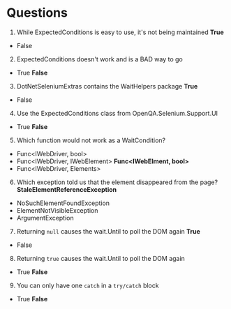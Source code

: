 # Questions

1. While ExpectedConditions is easy to use, it's not being maintained
**True**
- False

2. ExpectedConditions doesn't work and is a BAD way to go
- True
**False**

3. DotNetSeleniumExtras contains the WaitHelpers package
**True**
- False

4. Use the ExpectedConditions class from OpenQA.Selenium.Support.UI
- True
**False**

5. Which function would not work as a WaitCondition?
- Func<IWebDriver, bool>
- Func<IWebDriver, IWebElement>
**Func<IWebElment, bool>**
- Func<IWebDriver, Elements>

6. Which exception told us that the element disappeared from the page?
**StaleElementReferenceException**
- NoSuchElementFoundException
- ElementNotVisibleException
- ArgumentException

7. Returning `null` causes the wait.Until to poll the DOM again
**True**
- False

8. Returning `true` causes the wait.Until to poll the DOM again
- True
**False**

9. You can only have one `catch` in a `try/catch` block
- True
**False**

